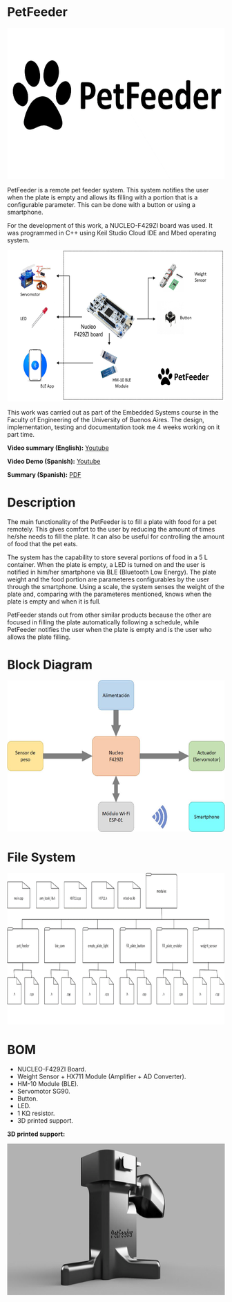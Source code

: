 # PetFeeder

<p align=center>
    <img src="Images/Logo.png" alt="Logo PetFeeder" height="350"/>
</p>

PetFeeder is a remote pet feeder system. This system notifies the user when the plate is empty and allows its filling with a portion that is a configurable parameter. This can be done with a button or using a smartphone.

For the development of this work, a NUCLEO-F429ZI board was used. It was programmed in C++ using Keil Studio Cloud IDE and Mbed operating system.

<p align=center>
    <img src="Images/Banner.png" alt="Banner PetFeeder" height="350"/>
</p>

This work was carried out as part of the Embedded Systems course in the Faculty of Engineering of the University of Buenos Aires. The design, implementation, testing and documentation took me 4 weeks working on it part time.

**Video summary (English):** [Youtube]()

**Video Demo (Spanish):** [Youtube](https://www.youtube.com/watch?v=UbiIuWud2UA)

**Summary (Spanish):** [PDF](https://github.com/UlisesMontenegro/PetFeeder/blob/master/Summary.pdf)

# Description

The main functionality of the PetFeeder is to fill a plate with food for a pet remotely. This gives comfort to the user by reducing the amount of times he/she needs to fill the plate. It can also be useful for controlling the amount of food that the pet eats.

The system has the capability to store several portions of food in a 5 L container. When the plate is empty, a LED is turned on and the user is notified in him/her smartphone via BLE (Bluetooth Low Energy). The plate weight and the food portion are parameteres configurables by the user through the smartphone. Using a scale, the system senses the weight of the plate and, comparing with the parameteres mentioned, knows when the plate is empty and when it is full.

PetFeeder stands out from other similar products because the other are focused in filling the plate automatically following a schedule, while PetFeeder notifies the user when the plate is empty and is the user who allows the plate filling.

# Block Diagram

<p align=center>
    <img src="Images/BlockDiagram.jpg" alt="BlockDiagram" height="350"/>
</p>

# File System

<p align=center>
    <img src="Images/FileSystem.png" alt="FileSystem" height="350"/>
</p>

# BOM 

* NUCLEO-F429ZI Board.
* Weight Sensor + HX711 Module (Amplifier + AD Converter).
* HM-10 Module (BLE).
* Servomotor SG90.
* Button.
* LED.
* 1 KΩ resistor.
* 3D printed support.

**3D printed support:**

<p align=center>
    <img src="Images/PetFeeder.png" alt="PetFeeder3D" height="350"/>
</p>


